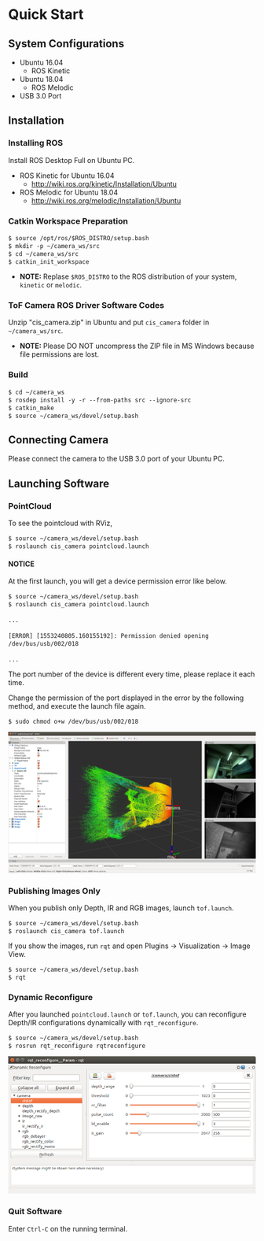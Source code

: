 # Quick Start

## System Configurations

- Ubuntu 16.04
    - ROS Kinetic
- Ubuntu 18.04
    - ROS Melodic
- USB 3.0 Port

## Installation

### Installing ROS

Install ROS Desktop Full on Ubuntu PC.

- ROS Kinetic for Ubuntu 16.04
    - http://wiki.ros.org/kinetic/Installation/Ubuntu
- ROS Melodic for Ubuntu 18.04
    - http://wiki.ros.org/melodic/Installation/Ubuntu

### Catkin Workspace Preparation

```
$ source /opt/ros/$ROS_DISTRO/setup.bash
$ mkdir -p ~/camera_ws/src
$ cd ~/camera_ws/src
$ catkin_init_workspace
```

- **NOTE:** Replase `$ROS_DISTRO` to the ROS distribution of your system, `kinetic` or `melodic`.

### ToF Camera ROS Driver Software Codes

Unzip "cis_camera.zip" in Ubuntu and put `cis_camera` folder in `~/camera_ws/src`.

- **NOTE:** Please DO NOT uncompress the ZIP file in MS Windows because file permissions are lost. 

### Build

```
$ cd ~/camera_ws
$ rosdep install -y -r --from-paths src --ignore-src
$ catkin_make
$ source ~/camera_ws/devel/setup.bash
```

## Connecting Camera

Please connect the camera to the USB 3.0 port of your Ubuntu PC.

## Launching Software

### PointCloud

To see the pointcloud with RViz,

```
$ source ~/camera_ws/devel/setup.bash
$ roslaunch cis_camera pointcloud.launch
```

#### NOTICE

At the first launch, you will get a device permission error like below.

```
$ source ~/camera_ws/devel/setup.bash
$ roslaunch cis_camera pointcloud.launch

...

[ERROR] [1553240805.160155192]: Permission denied opening /dev/bus/usb/002/018

...

```

The port number of the device is different every time,
please replace it each time.

Change the permission of the port displayed in the error by the following method,
and execute the launch file again.

```
$ sudo chmod o+w /dev/bus/usb/002/018
```

![pointcloud.launch](images/cis_camera_pointcloud_rviz.png)


### Publishing Images Only

When you publish only Depth, IR and RGB images, launch `tof.launch`.

```
$ source ~/camera_ws/devel/setup.bash
$ roslaunch cis_camera tof.launch
```

If you show the images, run `rqt` and open Plugins -> Visualization -> Image View.

```
$ source ~/camera_ws/devel/setup.bash
$ rqt
```

### Dynamic Reconfigure

After you launched `pointcloud.launch` or `tof.launch`, 
you can reconfigure Depth/IR configurations dynamically with `rqt_reconfigure`.

```
$ source ~/camera_ws/devel/setup.bash
$ rosrun rqt_reconfigure rqtreconfigure
```

![Dynamic Reconfigure](images/cistof_dynamic_reconfigure.png)


### Quit Software

Enter `Ctrl-C` on the running terminal.

<!-- EOF  -->
